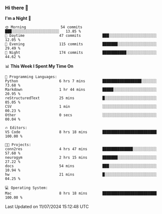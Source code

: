 ### Hi there 👋

<!--
**ALiersEL/ALiersEL** is a ✨ _special_ ✨ repository because its `README.md` (this file) appears on your GitHub profile.

Here are some ideas to get you started:

- 🔭 I’m currently working on ...
- 🌱 I’m currently learning ...
- 👯 I’m looking to collaborate on ...
- 🤔 I’m looking for help with ...
- 💬 Ask me about ...
- 📫 How to reach me: ...
- 😄 Pronouns: ...
- ⚡ Fun fact: ...
-->

<!--START_SECTION:waka-->
**I'm a Night 🦉** 

```text
🌞 Morning                54 commits          ███░░░░░░░░░░░░░░░░░░░░░░   13.85 % 
🌆 Daytime                47 commits          ███░░░░░░░░░░░░░░░░░░░░░░   12.05 % 
🌃 Evening                115 commits         ███████░░░░░░░░░░░░░░░░░░   29.49 % 
🌙 Night                  174 commits         ███████████░░░░░░░░░░░░░░   44.62 % 
```


📊 **This Week I Spent My Time On** 

```text
💬 Programming Languages: 
Python                   6 hrs 7 mins        ██████████████████░░░░░░░   73.68 % 
Markdown                 1 hr 44 mins        █████░░░░░░░░░░░░░░░░░░░░   20.95 % 
reStructuredText         25 mins             █░░░░░░░░░░░░░░░░░░░░░░░░   05.05 % 
CSV                      1 min               ░░░░░░░░░░░░░░░░░░░░░░░░░   00.23 % 
Other                    0 secs              ░░░░░░░░░░░░░░░░░░░░░░░░░   00.04 % 

🔥 Editors: 
VS Code                  8 hrs 18 mins       █████████████████████████   100.00 % 

🐱‍💻 Projects: 
conn2res                 4 hrs 47 mins       ██████████████░░░░░░░░░░░   57.60 % 
neurogym                 2 hrs 15 mins       ███████░░░░░░░░░░░░░░░░░░   27.22 % 
docs                     54 mins             ███░░░░░░░░░░░░░░░░░░░░░░   10.94 % 
hw                       21 mins             █░░░░░░░░░░░░░░░░░░░░░░░░   04.25 % 

💻 Operating System: 
Mac                      8 hrs 18 mins       █████████████████████████   100.00 % 
```


 Last Updated on 11/07/2024 15:12:48 UTC
<!--END_SECTION:waka-->
